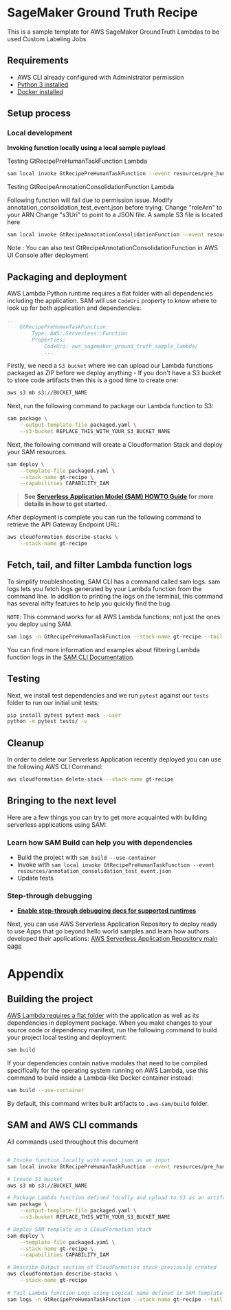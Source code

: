 # SageMaker Ground Truth Recipe

This is a sample template for AWS SageMaker GroundTruth Lambdas to be used Custom Labeling Jobs

## Requirements

* AWS CLI already configured with Administrator permission
* [Python 3 installed](https://www.python.org/downloads/)
* [Docker installed](https://www.docker.com/community-edition)

## Setup process

### Local development

**Invoking function locally using a local sample payload**

Testing GtRecipePreHumanTaskFunction Lambda

```bash
sam local invoke GtRecipePreHumanTaskFunction --event resources/pre_human_task_test_event.json 
```

Testing GtRecipeAnnotationConsolidationFunction Lambda

Following function will fail due to permission issue. Modify annotation_consolidation_test_event.json before 
trying. 
Change "roleArn" to your ARN
Change "s3Uri" to point to a JSON file. A sample S3 file is located here  

 

```bash
sam local invoke GtRecipeAnnotationConsolidationFunction --event resources/annotation_consolidation_test_event.json 
```
Note : You can also test GtRecipeAnnotationConsolidationFunction in AWS UI Console after deployment


## Packaging and deployment

AWS Lambda Python runtime requires a flat folder with all dependencies including the application. SAM will use `CodeUri` property to know where to look up for both application and dependencies:

```yaml
...
    GtRecipePreHumanTaskFunction:
        Type: AWS::Serverless::Function
        Properties:
            CodeUri: aws_sagemaker_ground_truth_sample_lambda/
            ...
```

Firstly, we need a `S3 bucket` where we can upload our Lambda functions packaged as ZIP before we deploy anything - If you don't have a S3 bucket to store code artifacts then this is a good time to create one:

```bash
aws s3 mb s3://BUCKET_NAME
```

Next, run the following command to package our Lambda function to S3:

```bash
sam package \
    --output-template-file packaged.yaml \
    --s3-bucket REPLACE_THIS_WITH_YOUR_S3_BUCKET_NAME
```

Next, the following command will create a Cloudformation Stack and deploy your SAM resources.

```bash
sam deploy \
    --template-file packaged.yaml \
    --stack-name gt-recipe \
    --capabilities CAPABILITY_IAM
```

> **See [Serverless Application Model (SAM) HOWTO Guide](https://docs.aws.amazon.com/serverless-application-model/latest/developerguide/serverless-quick-start.html) for more details in how to get started.**

After deployment is complete you can run the following command to retrieve the API Gateway Endpoint URL:

```bash
aws cloudformation describe-stacks \
    --stack-name gt-recipe 
``` 

## Fetch, tail, and filter Lambda function logs

To simplify troubleshooting, SAM CLI has a command called sam logs. sam logs lets you fetch logs generated by your Lambda function from the command line. In addition to printing the logs on the terminal, this command has several nifty features to help you quickly find the bug.

`NOTE`: This command works for all AWS Lambda functions; not just the ones you deploy using SAM.

```bash
sam logs -n GtRecipePreHumanTaskFunction --stack-name gt-recipe --tail
```

You can find more information and examples about filtering Lambda function logs in the [SAM CLI Documentation](https://docs.aws.amazon.com/serverless-application-model/latest/developerguide/serverless-sam-cli-logging.html).

## Testing


Next, we install test dependencies and we run `pytest` against our `tests` folder to run our initial unit tests:

```bash
pip install pytest pytest-mock --user
python -m pytest tests/ -v
```

## Cleanup

In order to delete our Serverless Application recently deployed you can use the following AWS CLI Command:

```bash
aws cloudformation delete-stack --stack-name gt-recipe
```

## Bringing to the next level

Here are a few things you can try to get more acquainted with building serverless applications using SAM:

### Learn how SAM Build can help you with dependencies

* Build the project with ``sam build --use-container``
* Invoke with ``sam local invoke GtRecipePreHumanTaskFunction --event resources/annotation_consolidation_test_event.json ``
* Update tests


### Step-through debugging

* **[Enable step-through debugging docs for supported runtimes]((https://docs.aws.amazon.com/serverless-application-model/latest/developerguide/serverless-sam-cli-using-debugging.html))**

Next, you can use AWS Serverless Application Repository to deploy ready to use Apps that go beyond hello world samples and learn how authors developed their applications: [AWS Serverless Application Repository main page](https://aws.amazon.com/serverless/serverlessrepo/)

# Appendix

## Building the project

[AWS Lambda requires a flat folder](https://docs.aws.amazon.com/lambda/latest/dg/lambda-python-how-to-create-deployment-package.html) with the application as well as its dependencies in  deployment package. When you make changes to your source code or dependency manifest,
run the following command to build your project local testing and deployment:

```bash
sam build
```

If your dependencies contain native modules that need to be compiled specifically for the operating system running on AWS Lambda, use this command to build inside a Lambda-like Docker container instead:
```bash
sam build --use-container
```

By default, this command writes built artifacts to `.aws-sam/build` folder.

## SAM and AWS CLI commands

All commands used throughout this document

```bash

# Invoke function locally with event.json as an input
sam local invoke GtRecipePreHumanTaskFunction --event resources/pre_human_task_test_event.json

# Create S3 bucket
aws s3 mb s3://BUCKET_NAME

# Package Lambda function defined locally and upload to S3 as an artifact
sam package \
    --output-template-file packaged.yaml \
    --s3-bucket REPLACE_THIS_WITH_YOUR_S3_BUCKET_NAME

# Deploy SAM template as a CloudFormation stack
sam deploy \
    --template-file packaged.yaml \
    --stack-name gt-recipe \
    --capabilities CAPABILITY_IAM

# Describe Output section of CloudFormation stack previously created
aws cloudformation describe-stacks \
    --stack-name gt-recipe
    
# Tail Lambda function Logs using Logical name defined in SAM Template
sam logs -n GtRecipePreHumanTaskFunction --stack-name gt-recipe --tail
```

